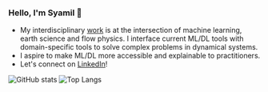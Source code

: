 ### Hello, I'm Syamil 👋

- My interdisciplinary [work](https://scholar.google.com/citations?user=mQUFzL8AAAAJ&hl=en) is at the intersection of machine learning, earth science and flow physics. I interface current ML/DL tools with domain-specific tools to solve complex problems in dynamical systems. 
- I aspire to make ML/DL more accessible and explainable to practitioners. 
- Let's connect on <a href="https://www.linkedin.com/in/rsyamil/">LinkedIn</a>!

![GitHub stats](https://github-readme-stats.vercel.app/api?username=rsyamil&show_icons=true)
![Top Langs](https://github-readme-stats.vercel.app/api/top-langs/?username=rsyamil&hide=jupyter&layout=compact)
